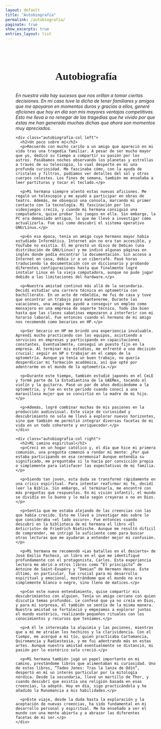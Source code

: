 ```yaml
---
layout: default
title: "Autobiografía"
permalink: /autobiografia/
paginate: true
show_excerpts: true
entries_layout: list
---
```


<style>
.autobiografia-wrapper {
  max-width: 1200px;
  margin: 0 auto;
  padding: 2rem;
}

.autobiografia-title {
  text-align: center;
  font-size: 2rem;
  margin-bottom: 2rem;
  font-family: Georgia, serif;
}

.autobiografia-columns {
  display: flex;
  flex-direction: row;
  justify-content: space-between;
  gap: 2rem;
}

.autobiografia-col {
  width: 48%;
  box-sizing: border-box;
  font-family: Georgia, serif;
  line-height: 1.6;
}

.left {
  text-align: left;
}

.right {
  text-align: right;
}

.autobiografia-col h2 {
  font-size: 1.4rem;
  margin-bottom: 1rem;
}

@media (max-width: 768px) {
  .autobiografia-columns {
    flex-direction: column;
  }

  .autobiografia-col {
    width: 100%;
    text-align: inherit;
  }

  .left {
    text-align: left;
  }

  .right {
    text-align: right;
  }
}
</style>

<div class="autobiografia-wrapper">
  <h1 class="autobiografia-title">Autobiografía</h1>
  <i>En nuestra vida hay sucesos que nos orillan a tomar ciertas decisiones. En mi caso tuve la dicha de tener familiares y amigos que me apoyaron en momentos duros y gracias a ellos, generé aficiones que hoy en día son mis mayores ventajas competitivas. Esto me lleva a no renegar de las tragedias que he vivido por que éstas me han generado muchas dichas que ahora son momentos muy apreciados.</i>
  <div class="autobiografia-columns">

    <div class="autobiografia-col left">
      <h2>Un poco sobre mí</h2>
      <p>Recuerdo con mucho cariño a un amigo que apareció en mi vida tras una tragedia familiar. A pesar de ser mucho mayor que yo, dedicó su tiempo a compartir su pasión por los astros. Pasábamos noches observando los planetas y estrellas a través de su telescopio, lo cual despertó en mí una profunda curiosidad. Me fascinaba cómo, con la ayuda de cristales y filtros, podíamos ver detalles del sol y otros cuerpos celestes. Los fines de semana, también me enseñaba a leer partituras y tocar el teclado.</p>

      <p>Mi hermana siempre alentó estas nuevas aficiones. Me regaló un telescopio y me ayudó a participar en obras de teatro. Además, me obsequió una consola, marcando mi primer contacto con la tecnología. Mi fascinación por los videojuegos creció, y cuando mi hermana consiguió una computadora, quise probar los juegos en ella. Sin embargo, la PC era demasiado antigua, lo que me llevó a investigar cómo actualizarla. Fue así como descubrí el sistema operativo GNU/Linux.</p>

      <p>En esa época, tenía un amigo cuyo hermano mayor había estudiado Informática. Internet aún no era tan accesible, y YouTube no existía. Él me prestó un disco de Debian (una distribución de GNU/Linux) y me indicó algunas páginas en inglés donde podía encontrar la documentación. Sin acceso a Internet en casa, debía ir a un cibercafé. Pasé horas traduciendo la documentación con un diccionario y probando diferentes configuraciones hasta que finalmente logré instalar Linux en la vieja computadora, aunque no pude jugar debido a las limitaciones del hardware.</p>

      <p>Nuestra amistad continuó más allá de la secundaria. Decidí estudiar una carrera técnica en optometría con bachillerato. En un acto de rebeldía, me fui de casa y tuve que encontrar un trabajo para mantenerme. Durante las vacaciones, una amiga me ayudó a conseguir un empleo como mensajero en una empresa de soporte técnico. Todo iba bien hasta que las clases sabatinas empezaron a interferir con mi horario laboral. Fue entonces cuando el hermano de mi amigo nos recomendó como becarios en HP.</p>

      <p>Ser becario en HP me brindó una experiencia invaluable. Aprendí mucho practicando con los equipos, asistiendo a servicios en empresas y participando en capacitaciones constantes. Eventualmente, conseguí un puesto fijo en la empresa. Al terminar mis estudios, me enfrenté a una decisión crucial: seguir en HP o trabajar en el campo de la optometría. Aunque ya tenía un buen trabajo, no quería desperdiciar mi formación académica, así que opté por adentrarme en el mundo de la optometría.</p>

      <p>Durante este tiempo, también estudié japonés en el CeLE y formé parte de la Estudiantina de la UAEMex, tocando el violín y la guitarra. Pasé un par de años dedicándome a la optometría, y fue en este periodo cuando conocí a una maravillosa mujer que se convirtió en la madre de mi hijo.</p>

      <p>Además, logré combinar muchas de mis pasiones en la producción audiovisual. Este viaje de curiosidad y descubrimiento no solo me llevó a explorar nuevos horizontes, sino que también me permitió integrar diversas facetas de mi vida en un todo coherente y enriquecedor.</p>
    </div>

    <div class="autobiografia-col right">
      <h2>Mi camino espiritual</h2>
      <p>Crecí en un hogar católico y, el día que hice mi primera comunión, una pregunta comenzó a rondar mi mente: ¿Por qué estaba participando en esa ceremonia? Aunque entendía su significado, me preguntaba si lo hacía por convicción propia o simplemente para satisfacer las expectativas de mi familia.</p>

      <p>Siendo tan joven, esta duda se transformó rápidamente en una crisis espiritual. Para intentar reafirmar mi fe, decidí leer la Biblia. Sin embargo, al terminarla, me encontré con más preguntas que respuestas. En mi visión infantil, el mundo se dividía en lo bueno y lo malo según creyeras o no en Dios.</p>

      <p>Sentía que me estaba alejando de las creencias con las que había crecido. Esto me llevó a investigar más sobre lo que consideraba «el lado oscuro». Fue entonces cuando descubrí en la biblioteca de mi hermana el libro «El Anticristo» de Friedrich Nietzsche. Aunque me resultó difícil de comprender, me intrigó lo suficiente como para buscar otras lecturas que me ayudaran a entender mejor mi confusión.</p>

      <p>Mi hermana me recomendó «Las batallas en el desierto» de José Emilio Pacheco, un libro en el que me identifiqué profundamente con el protagonista, Carlos. Esta experiencia lectora me abrió a otros libros como “El principito” de Antoine de Saint-Exupéry y “Demian” de Hermann Hesse. Este último, en particular, fue crucial para mi desarrollo espiritual y emocional, mostrándome que el mundo no era simplemente blanco o negro, sino lleno de matices.</p>

      <p>Con este nuevo entendimiento, quise compartir mis descubrimientos con alguien. Tenía un amigo cercano con quien discutía temas profundos. Le confesé que ya no creía en Dios, y para mi sorpresa, él también se sentía de la misma manera. Nuestra amistad se fortaleció y empezamos a explorar juntos el mundo esotérico, realizando pequeños rituales con los conocimientos y recursos que teníamos.</p>

      <p>A él le interesaba la alquimia y las pociones, mientras que a mí me atraían los hechizos y la clarividencia. Con el tiempo, me acerqué a mi tío, quien practicaba Cartomancia, Quiromancia y Radiestesia, y me fui adentrando más en estas artes. Aunque nuestra amistad eventualmente se distanció, mi pasión por lo esotérico solo creció.</p>

      <p>Mi hermana también jugó un papel importante en mi camino, prestándome libros que alimentaban mi curiosidad. Uno de estos libros, “Tadeo Jones: Tras la lanza de Odín”, despertó en mí un interés particular por la mitología nórdica. Desde la secundaria, llevé un martillo de Thor, y cuando descubrí que existía una religión basada en esas creencias, la adopté. Hoy en día, sigo practicándola y he añadido la Runomancia a mis habilidades.</p>

      <p>Este viaje, desde la duda hasta la exploración y la aceptación de nuevas creencias, ha sido fundamental en mi desarrollo personal y espiritual. Me ha enseñado a ver el mundo con una mente abierta y a abrazar las diferentes facetas de mi ser.</p>
    </div>

  </div>
</div>
